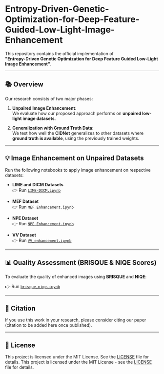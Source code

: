 # Entropy-Driven-Genetic-Optimization-for-Deep-Feature-Guided-Low-Light-Image-Enhancement

This repository contains the official implementation of  
**"Entropy-Driven Genetic Optimization for Deep Feature Guided Low-Light Image Enhancement"**.

---

## 📚 Overview

Our research consists of two major phases:

1. **Unpaired Image Enhancement:**  
   We evaluate how our proposed approach performs on **unpaired low-light image datasets**.

2. **Generalization with Ground Truth Data:**  
   We test how well the **CIDNet** generalizes to other datasets where **ground truth is available**, using the previously trained weights.

---

## 💡 Image Enhancement on Unpaired Datasets

Run the following notebooks to apply image enhancement on respective datasets:

- **LIME and DICM Datasets**  
  👉 Run [`LIME-DICM.ipynb`](LIME-DICM.ipynb)

- **MEF Dataset**  
  👉 Run [`MEF Enhancement.ipynb`](MEF%20Enhancement.ipynb)

- **NPE Dataset**  
  👉 Run [`NPE Enhancement.ipynb`](NPE%20Enhancement.ipynb)

- **VV Dataset**  
  👉 Run [`VV_enhancement.ipynb`](VV_enhancement.ipynb)

---

## 📊 Quality Assessment (BRISQUE & NIQE Scores)

To evaluate the quality of enhanced images using **BRISQUE** and **NIQE**:

👉 Run [`brisque,niqe.ipynb`](brisque,niqe.ipynb)

---

## 🧪 Citation

If you use this work in your research, please consider citing our paper (citation to be added here once published).

---

## 📎 License

This project is licensed under the MIT License. See the [LICENSE](LICENSE) file for details.
This project is licensed under the MIT License - see the [LICENSE](LICENSE) file for details.
